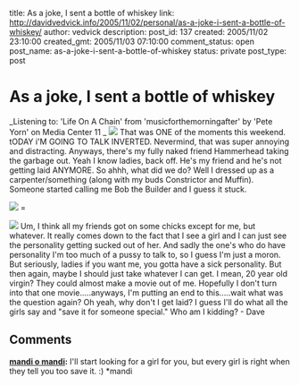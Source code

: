 title: As a joke, I sent a bottle of whiskey
link: http://davidvedvick.info/2005/11/02/personal/as-a-joke-i-sent-a-bottle-of-whiskey/
author: vedvick
description: 
post_id: 137
created: 2005/11/02 23:10:00
created_gmt: 2005/11/03 07:10:00
comment_status: open
post_name: as-a-joke-i-sent-a-bottle-of-whiskey
status: private
post_type: post

# As a joke, I sent a bottle of whiskey

_Listening to: 'Life On A Chain' from 'musicforthemorningafter' by 'Pete Yorn' on Media Center 11 _ ![](http://photos1.blogger.com/blogger/6155/868/320/DSCN1736.jpg) That was ONE of the moments this weekend. tODAY i'M GOING TO TALK INVERTED. Nevermind, that was super annoying and distracting. Anyways, there's my fully naked friend Hammerhead taking the garbage out. Yeah I know ladies, back off. He's my friend and he's not getting laid ANYMORE. So ahhh, what did we do? Well I dressed up as a carpenter/something (along with my buds Constrictor and Muffin). Someone started calling me Bob the Builder and I guess it stuck. 

![](http://photos1.blogger.com/blogger/6155/868/320/101_0041.jpg) = 

![](http://photos1.blogger.com/blogger/6155/868/320/bob_1024.jpg) Um, I think all my friends got on some chicks except for me, but whatever. It really comes down to the fact that I see a girl and I can just see the personality getting sucked out of her. And sadly the one's who do have personality I'm too much of a pussy to talk to, so I guess I'm just a moron. But seriously, ladies if you want me, you gotta have a sick personality. But then again, maybe I should just take whatever I can get. I mean, 20 year old virgin? They could almost make a movie out of me. Hopefully I don't turn into that one movie.....anyways, I'm putting an end to this.....wait what was the question again? Oh yeah, why don't I get laid? I guess I'll do what all the girls say and "save it for someone special." Who am I kidding? \- Dave

## Comments

**[mandi o mandi](#54 "2005-11-05 22:43:00"):** I'll start looking for a girl for you, but every girl is right when they tell you too save it. :) *mandi

